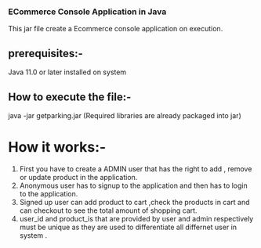 ### ECommerce Console Application in Java

This jar file create a Ecommerce console application on execution.


## prerequisites:- 
Java 11.0 or later installed on system

## How to execute the file:-

java -jar getparking.jar (Required libraries are already packaged into jar)


# How it works:-
1. First you have to create a ADMIN user that has the right to add , remove or update product in the application.
2. Anonymous user has to signup to the application and then has to login to the application.
3. Signed up user can add product to cart ,check the products in cart and can checkout to see the total amount of shopping cart.
4. user_id and product_is that are provided by user and admin respectively must be unique as they are used to differentiate all
   differnet user in system . 
